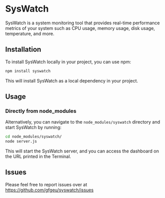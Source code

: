 # SysWatch

SysWatch is a system monitoring tool that provides real-time performance metrics of your system such as CPU usage, memory usage, disk usage, temperature, and more.

## Installation

To install SysWatch locally in your project, you can use npm:

```bash
npm install syswatch
```
This will install SysWatch as a local dependency in your project.

## Usage


### Directly from node_modules

Alternatively, you can navigate to the `node_modules/syswatch` directory and start SysWatch by running:

```bash
cd node_modules/syswatch/
node server.js
```

This will start the SysWatch server, and you can access the dashboard on the URL printed in the Terminal.

## Issues

Please feel free to report issues over at https://github.com/gfgeu/syswatch/issues